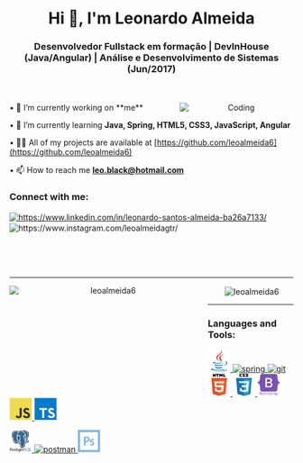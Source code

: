 <h1 align="center">Hi 👋, I'm Leonardo Almeida</h1>
<h3 align="center">Desenvolvedor Fullstack em formação | DevInHouse (Java/Angular) | Análise e Desenvolvimento de Sistemas (Jun/2017)</h3>

 <br>
  <br>
<div align="center">
<img align="right"alt="Coding" height="40%" width="40%" src="https://i.pinimg.com/originals/50/83/e0/5083e0a2a7dcaae07c142e8b87036a27.gif">

<div align="left">
• 🔭 I’m currently working on **me** <br>

• 🌱 I’m currently learning **Java, Spring, HTML5, CSS3, JavaScript, Angular** <br>

• 👨‍💻 All of my projects are available at [https://github.com/leoalmeida6](https://github.com/leoalmeida6) <br>

• 📫 How to reach me **leo.black@hotmail.com** <br>
  
<h3 align="left">Connect with me:</h3>
<p align="left">
<a href="https://linkedin.com/in/https://www.linkedin.com/in/leonardo-santos-almeida-ba26a7133/" target="blank"><img align="center" src="https://raw.githubusercontent.com/rahuldkjain/github-profile-readme-generator/master/src/images/icons/Social/linked-in-alt.svg" alt="https://www.linkedin.com/in/leonardo-santos-almeida-ba26a7133/" height="30" width="40" /></a> <span>   </span
<a href="https://instagram.com/https://www.instagram.com/leoalmeidagtr/" target="blank"><img align="center" src="https://raw.githubusercontent.com/rahuldkjain/github-profile-readme-generator/master/src/images/icons/Social/instagram.svg" alt="https://www.instagram.com/leoalmeidagtr/" height="30" width="40" /></a>
</p><br><br><br>  
</div>
  
 <hr>

 <div>
<p><img align="left" height="180em" width="352px" src="https://github-readme-stats.vercel.app/api/top-langs?username=leoalmeida6&show_icons=true&locale=en&layout=compact" alt="leoalmeida6" /></p>

<p>&nbsp;<img align="center" height="180em" width="352px" src="https://github-readme-stats.vercel.app/api?username=leoalmeida6&show_icons=true&locale=en" alt="leoalmeida6" /></p>
</div>
 
<hr>

  <div align="left">
<h3 align="left">Languages and Tools:</h3>
<p align="left"> 

<a href="https://www.java.com" target="_blank" rel="noreferrer"> <img src="https://raw.githubusercontent.com/devicons/devicon/master/icons/java/java-original.svg" alt="java" width="40" height="40"/> </a> <a href="https://spring.io/" target="_blank" rel="noreferrer"> <img src="https://www.vectorlogo.zone/logos/springio/springio-icon.svg" alt="spring" width="40" height="40"/> </a> <a href="https://git-scm.com/" target="_blank" rel="noreferrer"> <img src="https://www.vectorlogo.zone/logos/git-scm/git-scm-icon.svg" alt="git" width="40" height="40"/> </a> <a href="https://www.w3.org/html/" target="_blank" rel="noreferrer"> <img src="https://raw.githubusercontent.com/devicons/devicon/master/icons/html5/html5-original-wordmark.svg" alt="html5" width="40" height="40"/> </a> <a href="https://www.w3schools.com/css/" target="_blank" rel="noreferrer"> <img src="https://raw.githubusercontent.com/devicons/devicon/master/icons/css3/css3-original-wordmark.svg" alt="css3" width="40" height="40"/> </a> <a href="https://getbootstrap.com" target="_blank" rel="noreferrer"> <img src="https://raw.githubusercontent.com/devicons/devicon/master/icons/bootstrap/bootstrap-plain-wordmark.svg" alt="bootstrap" width="40" height="40"/> </a> <a href="https://developer.mozilla.org/en-US/docs/Web/JavaScript" target="_blank" rel="noreferrer"> <img src="https://raw.githubusercontent.com/devicons/devicon/master/icons/javascript/javascript-original.svg" alt="javascript" width="40" height="40"/> </a> <a href="https://www.typescriptlang.org/" target="_blank" rel="noreferrer"> <img src="https://raw.githubusercontent.com/devicons/devicon/master/icons/typescript/typescript-original.svg" alt="typescript" width="40" height="40"/> </a> </p> <a href="https://www.postgresql.org" target="_blank" rel="noreferrer"> <img src="https://raw.githubusercontent.com/devicons/devicon/master/icons/postgresql/postgresql-original-wordmark.svg" alt="postgresql" width="40" height="40"/> </a> <a href="https://postman.com" target="_blank" rel="noreferrer"> <img src="https://www.vectorlogo.zone/logos/getpostman/getpostman-icon.svg" alt="postman" width="40" height="40"/> </a> <a href="https://www.photoshop.com/en" target="_blank" rel="noreferrer"> <img src="https://raw.githubusercontent.com/devicons/devicon/master/icons/photoshop/photoshop-line.svg" alt="photoshop" width="40" height="40"/> </a>
  </div>
